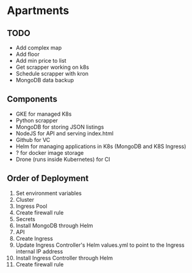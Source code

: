 # Apartments

## TODO

- Add complex map
- Add floor
- Add min price to list
- Get scrapper working on k8s
- Schedule scrapper with kron
- MongoDB data backup

## Components

- GKE for managed K8s
- Python scrapper
- MongoDB for storing JSON listings
- NodeJS for API and serving index.html
- Github for VC
- Helm for managing applications in K8s (MongoDB and K8S Ingress)
- ? for docker image storage
- Drone (runs inside Kubernetes) for CI

## Order of Deployment

1.  Set environment variables
2.  Cluster
3.  Ingress Pool
4.  Create firewall rule
5.  Secrets
6.  Install MongoDB through Helm
7.  API
8.  Create Ingress
9.  Update Ingress Controller's Helm values.yml to point to the Ingress internal IP address
10.  Install Ingress Controller through Helm
11.  Create firewall rule
